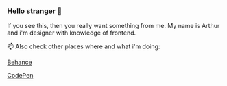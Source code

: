 ### Hello stranger 👋
If you see this, then you really want something from me.
My name is Arthur and i'm designer with knowledge of frontend.

📫 Also check other places where and what i'm doing:

[Behance](https://www.behance.net/Archeese)

[CodePen](https://codepen.io/Archeese_design)


<!--
**ArchiShellShocked** is a ✨ _special_ ✨ repository because its `README.md` (this file) appears on your GitHub profile.

Here are some ideas to get you started:

- 🔭 I’m currently working on ...
- 🌱 I’m currently learning ...
- 👯 I’m looking to collaborate on ...
- 🤔 I’m looking for help with ...
- 💬 Ask me about ...
- 📫 How to reach me: ...
- 😄 Pronouns: ...
- ⚡ Fun fact: ...
-->
